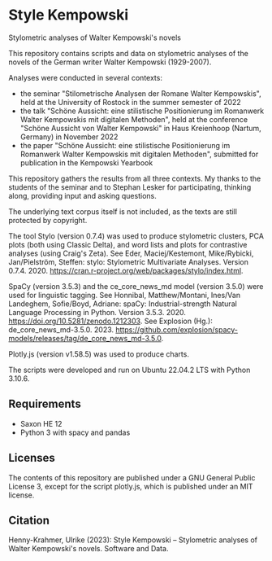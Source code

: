 # Style Kempowski

Stylometric analyses of Walter Kempowski's novels

This repository contains scripts and data on stylometric analyses of the novels of the German writer Walter Kempowski (1929-2007).

Analyses were conducted in several contexts:
* the seminar "Stilometrische Analysen der Romane Walter Kempowskis", held at the University of Rostock in the summer semester of 2022
* the talk "Schöne Aussicht: eine stilistische Positionierung im Romanwerk Walter Kempowskis mit digitalen Methoden", held at the conference "Schöne Aussicht von Walter Kempowski" in Haus Kreienhoop (Nartum, Germany) in November 2022
* the paper "Schöne Aussicht: eine stilistische Positionierung im Romanwerk Walter Kempowskis mit digitalen Methoden", submitted for publication in the Kempowski Yearbook

This repository gathers the results from all three contexts. My thanks to the students of the seminar and to Stephan Lesker for participating, thinking along, providing input and asking questions.

The underlying text corpus itself is not included, as the texts are still protected by copyright.

The tool Stylo (version 0.7.4) was used to produce stylometric clusters, PCA plots (both using Classic Delta), and word lists and plots for contrastive analyses (using Craig's Zeta).
See Eder, Maciej/Kestemont, Mike/Rybicki, Jan/Pielström, Steffen: stylo: Stylometric Multivariate Analyses. Version 0.7.4. 2020. https://cran.r-project.org/web/packages/stylo/index.html.

SpaCy (version 3.5.3) and the ce_core_news_md model (version 3.5.0) were used for linguistic tagging.
See Honnibal, Matthew/Montani, Ines/Van Landeghem, Sofie/Boyd, Adriane: spaCy: Industrial-strength Natural Language Processing in Python. Version 3.5.3. 2020. https://doi.org/10.5281/zenodo.1212303.
See Explosion (Hg.): de_core_news_md-3.5.0. 2023. https://github.com/explosion/spacy-models/releases/tag/de_core_news_md-3.5.0.

Plotly.js (version v1.58.5) was used to produce charts.

The scripts were developed and run on Ubuntu 22.04.2 LTS with Python 3.10.6.

## Requirements

* Saxon HE 12
* Python 3 with spacy and pandas

## Licenses

The contents of this repository are published under a GNU General Public License 3, except for the script plotly.js, which is published under an MIT license.

## Citation

Henny-Krahmer, Ulrike (2023): Style Kempowski – Stylometric analyses of Walter Kempowski's novels. Software and Data.
